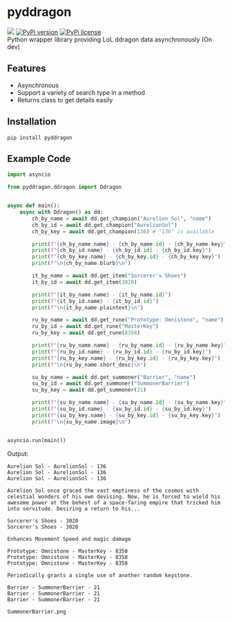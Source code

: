 # pyddragon
<img src="https://img.shields.io/badge/python-v3.9.4-blue"/> [![PyPi version](https://badgen.net/pypi/v/pyddragon/)](https://pypi.com/project/pyddragon) [![PyPi license](https://badgen.net/pypi/license/pyddragon/)](https://pypi.com/project/pyddragon/)  
Python wrapper library providing LoL ddragon data asynchronously (On dev)

## Features

- Asynchronous
- Support a variety of search type in a method
- Returns class to get details easily

## Installation

```
pip install pyddragon
```

## Example Code

```py
import asyncio

from pyddragon.ddragon import Ddragon


async def main():
    async with Ddragon() as dd:
        ch_by_name = await dd.get_champion("Aurelion Sol", "name")
        ch_by_id = await dd.get_champion("AurelionSol")
        ch_by_key = await dd.get_champion(136) # "136" is available

        print(f"{ch_by_name.name} - {ch_by_name.id} - {ch_by_name.key}")
        print(f"{ch_by_id.name} - {ch_by_id.id} - {ch_by_id.key}")
        print(f"{ch_by_key.name} - {ch_by_key.id} - {ch_by_key.key}")
        print(f"\n{ch_by_name.blurb}\n")

        it_by_name = await dd.get_item("Sorcerer's Shoes")
        it_by_id = await dd.get_item(3020)

        print(f"{it_by_name.name} - {it_by_name.id}")
        print(f"{it_by_id.name} - {it_by_id.id}")
        print(f"\n{it_by_name.plaintext}\n")

        ru_by_name = await dd.get_rune("Prototype: Omnistone", "name")
        ru_by_id = await dd.get_rune("MasterKey")
        ru_by_key = await dd.get_rune(8358)

        print(f"{ru_by_name.name} - {ru_by_name.id} - {ru_by_name.key}")
        print(f"{ru_by_id.name} - {ru_by_id.id} - {ru_by_id.key}")
        print(f"{ru_by_key.name} - {ru_by_key.id} - {ru_by_key.key}")
        print(f"\n{ru_by_name.short_desc}\n")

        su_by_name = await dd.get_summoner("Barrier", "name")
        su_by_id = await dd.get_summoner("SummonerBarrier")
        su_by_key = await dd.get_summoner(21)

        print(f"{su_by_name.name} - {su_by_name.id} - {su_by_name.key}")
        print(f"{su_by_id.name} - {su_by_id.id} - {su_by_id.key}")
        print(f"{su_by_key.name} - {su_by_key.id} - {su_by_key.key}")
        print(f"\n{su_by_name.image}\n")


asyncio.run(main())
```

Output:
```
Aurelion Sol - AurelionSol - 136
Aurelion Sol - AurelionSol - 136
Aurelion Sol - AurelionSol - 136

Aurelion Sol once graced the vast emptiness of the cosmos with celestial wonders of his own devising. Now, he is forced to wield his awesome power at the behest of a space-faring empire that tricked him into servitude. Desiring a return to his...

Sorcerer's Shoes - 3020
Sorcerer's Shoes - 3020

Enhances Movement Speed and magic damage

Prototype: Omnistone - MasterKey - 8358
Prototype: Omnistone - MasterKey - 8358
Prototype: Omnistone - MasterKey - 8358

Periodically grants a single use of another random keystone.

Barrier - SummonerBarrier - 21
Barrier - SummonerBarrier - 21
Barrier - SummonerBarrier - 21

SummonerBarrier.png
```
